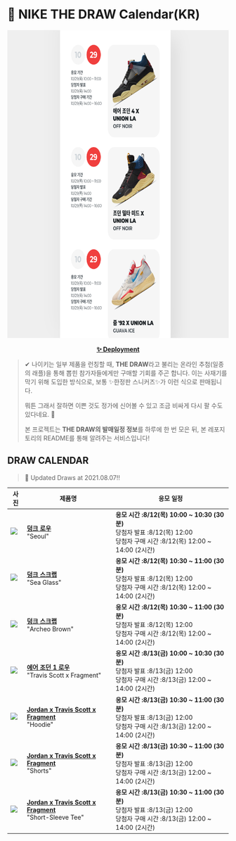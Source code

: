 # 👟 NIKE THE DRAW Calendar(KR)

<div align="center">
  <a href="https://junhoyeo.github.io/NIKE-THE-DRAW-Calendar/">
    <img src="./docs/images/preview.png" alt="Preview image of deployed application" height="700px" width="700px" />
  </a>
</div>

<p align="center">
  <a href="https://junhoyeo.github.io/NIKE-THE-DRAW-Calendar/">
    <strong>✨ Deployment</strong>
  </a>
</p>

> ✔ 나이키는 일부 제품을 런칭할 때, **THE DRAW**라고 불리는 온라인 추첨(일종의 래플)을 통해 뽑힌 참가자들에게만 구매할 기회를 주곤 합니다. 이는 사재기를 막기 위해 도입한 방식으로, 보통 ✨한정판 스니커즈✨가 이런 식으로 판매됩니다.
>
> 뭐튼 그래서 잘하면 이쁜 것도 정가에 신어볼 수 있고 조금 비싸게 다시 팔 수도 있다네요. 🤭
>
> 본 프로젝트는 **THE DRAW의 발매일정 정보**를 하루에 한 번 모은 뒤, 본 레포지토리의 README를 통해 알려주는 서비스입니다!

## DRAW CALENDAR

<!-- DRAW CALENDAR: START -->

> 👟 Updated Draws at 2021.08.07‼️

| 사진 | 제품명 | 응모 일정 |
| --- | ---- | ------- |
| <img src="https://static-breeze.nike.co.kr/kr/ko_kr/cmsstatic/product/DM7708-100/be2686c0-9a44-4d33-a6e3-13fc54ae5b05_primary.jpg?snkrBrowse" width="256" /> | <a href="https://www.nike.com/kr/launch/t/men/fw/nike-sportswear/DM7708-100/cetz66/nike-dunk-low-se"><strong>덩크 로우</strong><br /></a> "Seoul" | <strong>응모 시간 :8/12(목) 10:00 ~ 10:30 (30분)</strong><br />당첨자 발표 :8/12(목) 12:00<br />당첨자 구매 시간 :8/12(목) 12:00 ~ 14:00 (2시간) |
| <img src="https://static-breeze.nike.co.kr/kr/ko_kr/cmsstatic/product/DB0500-100/57504f50-2126-4fe0-834d-fae909a3ae3b_primary.jpg?snkrBrowse" width="256" /> | <a href="https://www.nike.com/kr/launch/t/men/fw/nike-sportswear/DB0500-100/ocdc66/nike-dunk-scrap"><strong>덩크 스크랩</strong><br /></a> "Sea Glass" | <strong>응모 시간 :8/12(목) 10:30 ~ 11:00 (30분)</strong><br />당첨자 발표 :8/12(목) 12:00<br />당첨자 구매 시간 :8/12(목) 12:00 ~ 14:00 (2시간) |
| <img src="https://static-breeze.nike.co.kr/kr/ko_kr/cmsstatic/product/DB0500-200/dc4b6cba-17aa-429b-a685-1c69a0e8b3a3_primary.jpg?snkrBrowse" width="256" /> | <a href="https://www.nike.com/kr/launch/t/men/fw/nike-sportswear/DB0500-200/spsu11/nike-dunk-scrap"><strong>덩크 스크랩</strong><br /></a> "Archeo Brown" | <strong>응모 시간 :8/12(목) 10:30 ~ 11:00 (30분)</strong><br />당첨자 발표 :8/12(목) 12:00<br />당첨자 구매 시간 :8/12(목) 12:00 ~ 14:00 (2시간) |
| <img src="https://static-breeze.nike.co.kr/kr/ko_kr/cmsstatic/product/DM7866-140/12d6c862-ec81-46b8-adaa-f6edf708a603_primary.jpg?snkrBrowse" width="256" /> | <a href="https://www.nike.com/kr/launch/t/men/fw/basketball/DM7866-140/cuwc56/air-jordan-1-low-og-sp"><strong>에어 조던 1 로우</strong><br /></a> "Travis Scott x Fragment" | <strong>응모 시간 :8/13(금) 10:00 ~ 10:30 (30분)</strong><br />당첨자 발표 :8/13(금) 12:00<br />당첨자 구매 시간 :8/13(금) 12:00 ~ 14:00 (2시간) |
| <img src="https://static-breeze.nike.co.kr/kr/ko_kr/cmsstatic/product/DJ0615-010/8169d579-505f-4d71-ae3d-82f2f70bf24a_primary.jpg?snkrBrowse" width="256" /> | <a href="https://www.nike.com/kr/launch/t/men/ap/basketball/DJ0615-010/dexn43/m-j-tsf-flc-po-hoodie"><strong>Jordan x Travis Scott x Fragment</strong><br /></a> "Hoodie" | <strong>응모 시간 :8/13(금) 10:30 ~ 11:00 (30분)</strong><br />당첨자 발표 :8/13(금) 12:00<br />당첨자 구매 시간 :8/13(금) 12:00 ~ 14:00 (2시간) |
| <img src="https://static-breeze.nike.co.kr/kr/ko_kr/cmsstatic/product/DJ0617-010/bc265905-b993-465b-ae07-4be21e58372c_primary.jpg?snkrBrowse" width="256" /> | <a href="https://www.nike.com/kr/launch/t/men/ap/basketball/DJ0617-010/smig53/m-j-tsf-short"><strong>Jordan x Travis Scott x Fragment</strong><br /></a> "Shorts" | <strong>응모 시간 :8/13(금) 10:30 ~ 11:00 (30분)</strong><br />당첨자 발표 :8/13(금) 12:00<br />당첨자 구매 시간 :8/13(금) 12:00 ~ 14:00 (2시간) |
| <img src="https://static-breeze.nike.co.kr/kr/ko_kr/cmsstatic/product/DJ0619-133/6b7c3e1b-e877-4da0-947f-f59428532e7c_primary.jpg?snkrBrowse" width="256" /> | <a href="https://www.nike.com/kr/launch/t/men/ap/basketball/DJ0619-133/wtwg30/m-j-tsf-ss-tee"><strong>Jordan x Travis Scott x Fragment</strong><br /></a> "Short-Sleeve Tee" | <strong>응모 시간 :8/13(금) 10:30 ~ 11:00 (30분)</strong><br />당첨자 발표 :8/13(금) 12:00<br />당첨자 구매 시간 :8/13(금) 12:00 ~ 14:00 (2시간) |

<!-- DRAW CALENDAR: END -->
